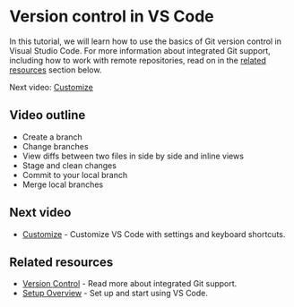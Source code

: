 Version control in VS Code
==========================

In this tutorial, we will learn how to use the basics of Git version control in Visual Studio Code. For more information about integrated Git support, including how to work with remote repositories, read on in the [related resources](/docs/introvideos/versioncontrol.md#related-resources) section below.

Next video: [Customize](/docs/introvideos/customize.md)

Video outline
-------------

-   Create a branch
-   Change branches
-   View diffs between two files in side by side and inline views
-   Stage and clean changes
-   Commit to your local branch
-   Merge local branches

Next video
----------

-   [Customize](/docs/introvideos/customize.md) - Customize VS Code with settings and keyboard shortcuts.

Related resources
-----------------

-   [Version Control](/docs/editor/versioncontrol.md) - Read more about integrated Git support.
-   [Setup Overview](/docs/setup/setup-overview.md) - Set up and start using VS Code.
